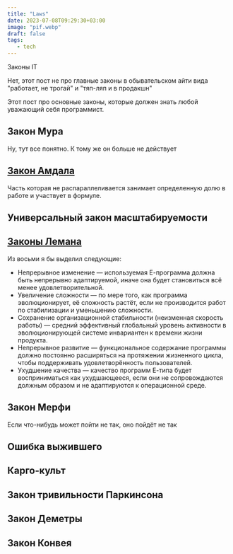```yaml
---
title: "Laws"
date: 2023-07-08T09:29:30+03:00
image: "pif.webp"
draft: false
tags:
   - tech
---
```


Законы IT


Нет, этот пост не про главные законы в обывательском айти вида "работает, не трогай" и "тяп-ляп и в продакшн"

Этот пост про основные законы, которые должен знать любой уважающий себя программист.


## Закон Мура

Ну, тут все понятно. К тому же он больше не действует


## [Закон Амдала](https://ru.wikipedia.org/wiki/%D0%97%D0%B0%D0%BA%D0%BE%D0%BD_%D0%90%D0%BC%D0%B4%D0%B0%D0%BB%D0%B0)

Часть которая не распараллеливается занимает определенную долю в работе и участвует в формуле.

## Универсальный закон масштабируемости


## [Законы Лемана](https://ru.wikipedia.org/wiki/%D0%97%D0%B0%D0%BA%D0%BE%D0%BD%D1%8B_%D0%9B%D0%B5%D0%BC%D0%B0%D0%BD%D0%B0)

Из восьми я бы выделил следующие:

- Непрерывное изменение — используемая Е-программа должна быть непрерывно адаптируемой, иначе она будет становиться всё менее удовлетворительной.
- Увеличение сложности — по мере того, как программа эволюционирует, её сложность растёт, если не производится работ по стабилизации и уменьшению сложности.
- Сохранение организационной стабильности (неизменная скорость работы) — средний эффективный глобальный уровень активности в эволюционирующей системе инвариантен к времени жизни продукта.
- Непрерывное развитие — функциональное содержание программы должно постоянно расширяться на протяжении жизненного цикла, чтобы поддерживать удовлетворённость пользователей.
- Ухудшение качества — качество программ Е-типа будет восприниматься как ухудшающееся, если они не сопровождаются должным образом и не адаптируются к операционной среде.

## Закон Мерфи

Если что-нибудь может пойти не так, оно пойдёт не так

## Ошибка выжившего

## Карго-культ

## Закон тривильности Паркинсона

## Закон Деметры

## Закон Конвея
